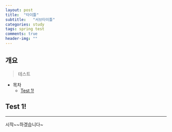 ```yaml
---
layout: post
title:  "타이틀"
subtitle:   "서브타이틀"
categories: study
tags: spring test
comments: true
header-img: ""
---
```

## 개요
> 테스트
  
- 목차
	- [Test 1!](#Test-1)
  
## Test 1!
---
시작~~하겠습니다~
